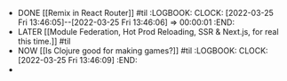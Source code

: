 - DONE [[Remix in React Router]] #til
  :LOGBOOK:
  CLOCK: [2022-03-25 Fri 13:46:05]--[2022-03-25 Fri 13:46:06] =>  00:00:01
  :END:
- LATER [[Module Federation, Hot Prod Reloading, SSR & Next.js, for real this time.]] #til
- NOW [[Is Clojure good for making games?]] #til
  :LOGBOOK:
  CLOCK: [2022-03-25 Fri 13:46:09]
  :END:
-
